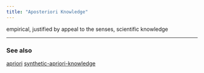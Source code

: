 ```yaml
---
title: "Aposteriori Knowledge"
---
```


empirical, justified by appeal to the senses, scientific knowledge 

-------------
### See also
[apriori](apriori.md) [synthetic-apriori-knowledge](synthetic-apriori-knowledge.md)

